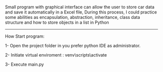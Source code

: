 Small program with  graphical interface can allow the user to store car data and save it automatically in a Excel file, During this process, 
I could practice some abilities  as encapsulation, abstraction, inheritance, class data structure and how to store objects in a list in Python 


----------------------------------------------------------------------------------------------------------------------------------------------------

How Start program:

1- Open the project folder in you prefer python IDE as administrator.

2- Initiate virtual enviroment :
venv\scripts\activate

3- Execute main.py
